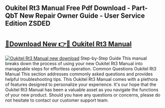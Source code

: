 ## Oukitel Rt3 Manual Free Pdf Download - Part-QbT New Repair Owner Guide - User Service Edition ZSDED

# <h2><a href="http://cf17333.oget.top/?id=Oukitel+Rt3+Manual">🔗Download New 👉🔴 Oukitel Rt3 Manual</a></h2>

[![Oukitel Rt3 Manual new download](https://i.imgur.com/5g1atiW.png)](http://cf17333.oget.top/?id=Oukitel+Rt3+Manual)
Step-by-Step Guide This manual breaks down the process of using your new Oukitel Rt3 Manual into manageable steps for effortless operation. Common Questions Oukitel Rt3 Manual This section addresses commonly asked questions and provides helpful troubleshooting tips. This Oukitel Rt3 Manual comes with a plethora of features designed to personalize your experience. It's our hope that the Oukitel Rt3 Manual has been a valuable asset as you navigate the functions of your new product. Should you have any questions or concerns, please do not hesitate to contact our customer support team.
